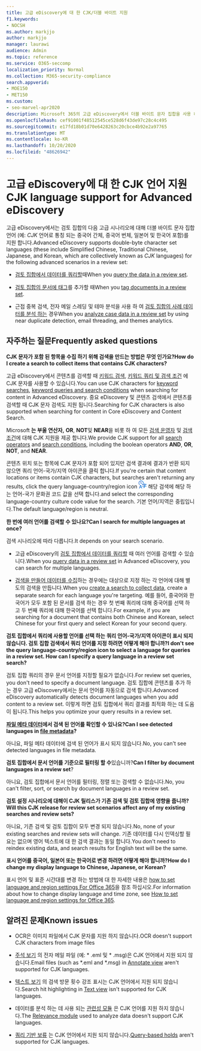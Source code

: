 ```yaml
---
title: 고급 eDiscovery에 대 한 CJK/더블 바이트 지원
f1.keywords:
- NOCSH
ms.author: markjjo
author: markjjo
manager: laurawi
audience: Admin
ms.topic: reference
ms.service: O365-seccomp
localization_priority: Normal
ms.collection: M365-security-compliance
search.appverid:
- MOE150
- MET150
ms.custom:
- seo-marvel-apr2020
description: Microsoft 365의 고급 eDiscovery에서 더블 바이트 문자 집합을 사용 하는 중국어, 일본어 및 한국어 (CJK) 언어를 지 원하는 방법에 대해 알아봅니다.
ms.openlocfilehash: cef91001f48512545ce528d6f43de97c28c4c495
ms.sourcegitcommit: e17fd18b01d70e6428263c20cbce4b92e2a97765
ms.translationtype: MT
ms.contentlocale: ko-KR
ms.lasthandoff: 10/20/2020
ms.locfileid: "48626942"
---
```

# <a name="cjk-language-support-for-advanced-ediscovery"></a><span data-ttu-id="740c4-103">고급 eDiscovery에 대 한 CJK 언어 지원</span><span class="sxs-lookup"><span data-stu-id="740c4-103">CJK language support for Advanced eDiscovery</span></span>

<span data-ttu-id="740c4-104">고급 eDiscovery에서는 검토 집합의 다음 고급 시나리오에 대해 더블 바이트 문자 집합 언어 (예: *CJK* 언어로 통칭 되는 중국어 간체, 중국어 번체, 일본어 및 한국어 포함)를 지원 합니다.</span><span class="sxs-lookup"><span data-stu-id="740c4-104">Advanced eDiscovery supports double-byte character set languages (these include Simplified Chinese, Traditional Chinese, Japanese, and Korean, which are collectively known as *CJK* languages) for the following advanced scenarios in a review set:</span></span>

- <span data-ttu-id="740c4-105">[검토 집합에서 데이터를 쿼리할](review-set-search.md)때</span><span class="sxs-lookup"><span data-stu-id="740c4-105">When you [query the data in a review set](review-set-search.md).</span></span>

- <span data-ttu-id="740c4-106">[검토 집합의 문서에 태그](tagging-documents.md)를 추가할 때</span><span class="sxs-lookup"><span data-stu-id="740c4-106">When you [tag documents in a review set](tagging-documents.md).</span></span>

- <span data-ttu-id="740c4-107">근접 중복 검색, 전자 메일 스레딩 및 테마 분석을 사용 하 여 [검토 집합의 사례 데이터를 분석 하는](analyzing-data-in-review-set.md) 경우</span><span class="sxs-lookup"><span data-stu-id="740c4-107">When you [analyze case data in a review set](analyzing-data-in-review-set.md) by using near duplicate detection, email threading, and themes analytics.</span></span>

## <a name="frequently-asked-questions"></a><span data-ttu-id="740c4-108">자주하는 질문</span><span class="sxs-lookup"><span data-stu-id="740c4-108">Frequently asked questions</span></span>

<span data-ttu-id="740c4-109">**CJK 문자가 포함 된 항목을 수집 하기 위해 검색을 만드는 방법은 무엇 인가요?**</span><span class="sxs-lookup"><span data-stu-id="740c4-109">**How do I create a search to collect items that contains CJK characters?**</span></span>

<span data-ttu-id="740c4-110">고급 eDiscovery에서 콘텐츠를 검색할 때 [키워드 검색](building-search-queries.md#keyword-searches), [키워드 쿼리 및 검색 조건](keyword-queries-and-search-conditions.md) 에 CJK 문자를 사용할 수 있습니다.</span><span class="sxs-lookup"><span data-stu-id="740c4-110">You can use CJK characters for [keyword searches](building-search-queries.md#keyword-searches), [keyword queries and search conditions](keyword-queries-and-search-conditions.md) when searching for content in Advanced eDiscovery.</span></span> <span data-ttu-id="740c4-111">중요 eDiscovery 및 콘텐츠 검색에서 콘텐츠를 검색할 때 CJK 문자 검색도 지원 됩니다.</span><span class="sxs-lookup"><span data-stu-id="740c4-111">Searching for CJK characters is also supported when searching for content in Core eDiscovery and Content Search.</span></span>

<span data-ttu-id="740c4-112">Microsoft **는 부울 연산자,** **OR**, **NOT**및 **NEAR**을 비롯 하 여 모든 [검색 운영자](keyword-queries-and-search-conditions.md#search-operators) 및 [검색 조건](keyword-queries-and-search-conditions.md#search-conditions)에 대해 CJK 지원을 제공 합니다.</span><span class="sxs-lookup"><span data-stu-id="740c4-112">We provide CJK support for all [search operators](keyword-queries-and-search-conditions.md#search-operators) and [search conditions](keyword-queries-and-search-conditions.md#search-conditions), including the boolean operators **AND**, **OR**, **NOT**, and **NEAR**.</span></span>

<span data-ttu-id="740c4-113">콘텐츠 위치 또는 항목에 CJK 문자가 포함 되어 있지만 검색 결과에 결과가 반환 되지 않으면 쿼리 언어-국가/지역 아이콘을 클릭 합니다.</span><span class="sxs-lookup"><span data-stu-id="740c4-113">If you're certain that content locations or items contain CJK characters, but searches aren't returning any results, click the query language-country/region icon</span></span> ![콘텐츠 검색의 쿼리 언어-국가/지역 아이콘](../media/8d4b60c8-e1f1-40f9-88ae-ee2a7eca0886.png) <span data-ttu-id="740c4-115">해당 검색에 해당 하는 언어-국가 문화권 코드 값을 선택 합니다.</span><span class="sxs-lookup"><span data-stu-id="740c4-115">and select the corresponding language-country culture code value for the search.</span></span> <span data-ttu-id="740c4-116">기본 언어/지역은 중립입니다.</span><span class="sxs-lookup"><span data-stu-id="740c4-116">The default language/region is neutral.</span></span>

<span data-ttu-id="740c4-117">**한 번에 여러 언어를 검색할 수 있나요?**</span><span class="sxs-lookup"><span data-stu-id="740c4-117">**Can I search for multiple languages at once?**</span></span>

<span data-ttu-id="740c4-118">검색 시나리오에 따라 다릅니다.</span><span class="sxs-lookup"><span data-stu-id="740c4-118">It depends on your search scenario.</span></span>

- <span data-ttu-id="740c4-119">고급 eDiscovery의 [검토 집합에서 데이터를 쿼리할](review-set-search.md) 때 여러 언어를 검색할 수 있습니다.</span><span class="sxs-lookup"><span data-stu-id="740c4-119">When you [query data in a review set](review-set-search.md) in Advanced eDiscovery, you can search for multiple languages.</span></span>

- <span data-ttu-id="740c4-120">[검색을 만들어 데이터를 수집](create-search-to-collect-data.md)하는 경우에는 대상으로 지정 하는 각 언어에 대해 별도의 검색을 만듭니다.</span><span class="sxs-lookup"><span data-stu-id="740c4-120">When you [create a search to collect data](create-search-to-collect-data.md), create a separate search for each language you're targeting.</span></span> <span data-ttu-id="740c4-121">예를 들어, 중국어와 한국어가 모두 포함 된 문서를 검색 하는 경우 첫 번째 쿼리에 대해 중국어를 선택 하 고 두 번째 쿼리에 대해 한국어를 선택 합니다.</span><span class="sxs-lookup"><span data-stu-id="740c4-121">For example, if you are searching for a document that contains both Chinese and Korean, select Chinese for your first query and select Korean for your second query.</span></span>

<span data-ttu-id="740c4-122">**검토 집합에서 쿼리에 사용할 언어를 선택 하는 쿼리 언어-국가/지역 아이콘이 표시 되지 않습니다. 검토 집합 검색에서 쿼리 언어를 지정 하려면 어떻게 해야 합니까?**</span><span class="sxs-lookup"><span data-stu-id="740c4-122">**I don't see the query language-country/region icon to select a language for queries in a review set. How can I specify a query language in a review set search?**</span></span>

<span data-ttu-id="740c4-123">검토 집합 쿼리의 경우 문서 언어를 지정할 필요가 없습니다.</span><span class="sxs-lookup"><span data-stu-id="740c4-123">For review set queries, you don't need to specify a document language.</span></span> <span data-ttu-id="740c4-124">검토 집합에 콘텐츠를 추가 하는 경우 고급 eDiscovery에서는 문서 언어를 자동으로 검색 합니다.</span><span class="sxs-lookup"><span data-stu-id="740c4-124">Advanced eDiscovery automatically detects document languages when you add content to a review set.</span></span> <span data-ttu-id="740c4-125">이렇게 하면 검토 집합에서 쿼리 결과를 최적화 하는 데 도움이 됩니다.</span><span class="sxs-lookup"><span data-stu-id="740c4-125">This helps you optimize your query results in a review set.</span></span>

<span data-ttu-id="740c4-126">**[파일 메타 데이터](view-documents-in-review-set.md#file-metadata)에서 검색 된 언어를 확인할 수 있나요?**</span><span class="sxs-lookup"><span data-stu-id="740c4-126">**Can I see detected languages in [file metadata](view-documents-in-review-set.md#file-metadata)?**</span></span>

<span data-ttu-id="740c4-127">아니요, 파일 메타 데이터에 검색 된 언어가 표시 되지 않습니다.</span><span class="sxs-lookup"><span data-stu-id="740c4-127">No, you can't see detected languages in file metadata.</span></span>

<span data-ttu-id="740c4-128">**검토 집합에서 문서 언어를 기준으로 필터링 할 수**있습니까?</span><span class="sxs-lookup"><span data-stu-id="740c4-128">**Can I filter by document languages in a review set**?</span></span>

<span data-ttu-id="740c4-129">아니요, 검토 집합에서 문서 언어를 필터링, 정렬 또는 검색할 수 없습니다.</span><span class="sxs-lookup"><span data-stu-id="740c4-129">No, you can't filter, sort, or search by document languages in a review set.</span></span>

<span data-ttu-id="740c4-130">**검토 설정 시나리오에 대해이 CJK 릴리스가 기존 검색 및 검토 집합에 영향을 줍니까?**</span><span class="sxs-lookup"><span data-stu-id="740c4-130">**Will this CJK release for review set scenarios affect any of my existing searches and review sets?**</span></span>

<span data-ttu-id="740c4-131">아니요, 기존 검색 및 검토 집합이 모두 변경 되지 않습니다.</span><span class="sxs-lookup"><span data-stu-id="740c4-131">No, none of your existing searches and review sets will change.</span></span> <span data-ttu-id="740c4-132">기존 데이터를 다시 인덱싱할 필요는 없으며 영어 텍스트에 대 한 검색 결과는 동일 합니다.</span><span class="sxs-lookup"><span data-stu-id="740c4-132">You don't need to reindex existing data, and search results for English text will be the same.</span></span>

<span data-ttu-id="740c4-133">**표시 언어를 중국어, 일본어 또는 한국어로 변경 하려면 어떻게 해야 합니까?**</span><span class="sxs-lookup"><span data-stu-id="740c4-133">**How do I change my display language to Chinese, Japanese, or Korean?**</span></span>

<span data-ttu-id="740c4-134">표시 언어 및 표준 시간대를 변경 하는 방법에 대 한 자세한 내용은 [how to set language and region settings For Office 365](https://docs.microsoft.com/office365/troubleshoot/access-management/set-language-and-region)을 참조 하십시오.</span><span class="sxs-lookup"><span data-stu-id="740c4-134">For information about how to change display language and time zone, see [How to set language and region settings for Office 365](https://docs.microsoft.com/office365/troubleshoot/access-management/set-language-and-region).</span></span>

## <a name="known-issues"></a><span data-ttu-id="740c4-135">알려진 문제</span><span class="sxs-lookup"><span data-stu-id="740c4-135">Known issues</span></span>

- <span data-ttu-id="740c4-136">OCR은 이미지 파일에서 CJK 문자를 지원 하지 않습니다.</span><span class="sxs-lookup"><span data-stu-id="740c4-136">OCR doesn't support CJK characters from image files</span></span>

- <span data-ttu-id="740c4-137">[주석 보기](view-documents-in-review-set.md#annotate-view) 의 전자 메일 파일 (예: \* .eml 및 \* .msg)은 CJK 언어에서 지원 되지 않습니다.</span><span class="sxs-lookup"><span data-stu-id="740c4-137">Email files (such as \*.eml and \*.msg) in [Annotate view](view-documents-in-review-set.md#annotate-view) aren't supported for CJK languages.</span></span>

- <span data-ttu-id="740c4-138">[텍스트 보기](view-documents-in-review-set.md#text-view) 의 검색 방문 횟수 강조 표시는 CJK 언어에서 지원 되지 않습니다.</span><span class="sxs-lookup"><span data-stu-id="740c4-138">Search hit highlighting in [Text view](view-documents-in-review-set.md#text-view) isn't supported for CJK languages.</span></span>

- <span data-ttu-id="740c4-139">데이터를 분석 하는 데 사용 되는 [관련성 모듈](using-relevance.md) 은 CJK 언어를 지원 하지 않습니다.</span><span class="sxs-lookup"><span data-stu-id="740c4-139">The [Relevance module](using-relevance.md) used to analyze data doesn't support CJK languages.</span></span>

- <span data-ttu-id="740c4-140">[쿼리 기반 보류](managing-holds.md#manage-non-custodial-holds) 는 CJK 언어에서 지원 되지 않습니다.</span><span class="sxs-lookup"><span data-stu-id="740c4-140">[Query-based holds](managing-holds.md#manage-non-custodial-holds) aren't supported for CJK languages.</span></span> 
